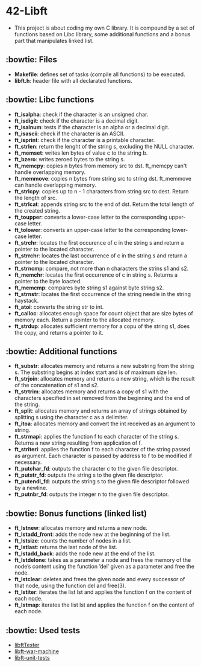 # 42-Libft
- This project is about coding my own C library. It is compound by a set of functions based on Libc library, some additional functions and a bonus part that manipulates linked list.

## :bowtie: Files
- **Makefile**: defines set of tasks (compile all functions) to be executed.
- **libft.h**: header file with all declarated functions.

## :bowtie: Libc functions
- **ft_isalpha**: check if the character is an unsigned char.
- **ft_isdigit**: check if the character is a decimal digit.
- **ft_isalnum**: tests if the character is an alpha or a decimal digit.
- **ft_isascii**: check if the character is an ASCII.
- **ft_isprint**: check if the character is a printable character.
- **ft_strlen**: return the lenght of the string s, excluding the NULL character.
- **ft_memset**: writes len bytes of value c to the string b.
- **ft_bzero**: writes zeroed bytes to the string s.
- **ft_memcpy**: copies n bytes from memory src to dst. ft_memcpy can't handle overlapping memory.
- **ft_memmove**: copies n bytes from string src to string dst. ft_memmove can handle overlapping memory.
- **ft_strlcpy**: copies up to n - 1 characters from string src to dest. Return the length of src.
- **ft_strlcat**: appends string src to the end of dst. Return the total length of the created string.
- **ft_toupper**: converts a lower-case letter to the corresponding upper-case letter.
- **ft_tolower**: converts an upper-case letter to the corresponding lower-case letter.
- **ft_strchr**: locates the first occurence of c in the string s and return a pointer to the located character.
- **ft_strrchr**: locates the last occurrence of c in the string s and return a pointer to the located character.
- **ft_strncmp**: compare, not more than n characters the strins s1 and s2.
- **ft_memchr**: locates the first occurrence of c in string s. Returns a pointer to the byte loacted.
- **ft_memcmp**: compares byte string s1 against byte string s2.
- **ft_strnstr**: locates the first occurrence of the string needle in the string haystack.
- **ft_atoi**: converts the string str to int.
- **ft_calloc**: allocates enough space for count object that are size bytes of memory each. Return a pointer to the allocated memory.
- **ft_strdup**: allocates sufficient memory for a copu of the string s1, does the copy, and returns a pointer to it.

## :bowtie: Additional functions
- **ft_substr**: allocates memory and returns a new substring from the string s. The substring begins at index start and is of maximum size len.
- **ft_strjoin**: allocates memory and returns a new string, which is the result of the concatenation of s1 and s2.     
- **ft_strtrim**: allocates memory and returns a copy of s1 with the characters specified in set removed from the beginning and the end of the string.
- **ft_split**: allocates memory and returns an array of strings obtained by splitting s using the character c as a delimiter.    
- **ft_itoa**: allocates memory and convert the int received as an argument to string.
- **ft_strmapi**: applies the function f to each character of the string s. Returns a new string resulting from application of f.
- **ft_striteri**: applies the function f to each character of the string passed as argument. Each character is passed by address to f to be modified if necessary.
- **ft_putchar_fd**: outputs the character c to the given file descriptor.
- **ft_putstr_fd**: outputs the string s to the given file descriptor.
- **ft_putendl_fd**: outputs the string s to the given file descriptor followed by a newline.
- **ft_putnbr_fd**: outputs the integer n to the given file descriptor.

## :bowtie: Bonus functions (linked list)
- **ft_lstnew**: allocates memory and returns a new node.
- **ft_lstadd_front**: adds the node new at the beginning of the list.
- **ft_lstsize**: counts the number of nodes in a list.
- **ft_lstlast**: returns the last node of the list.
- **ft_lstadd_back**: adds the node new at the end of the list.
- **ft_lstdelone**: takes as a parameter a node and frees the memory of the node’s content using the function ’del’ given as a parameter and free the node.
- **ft_lstclear**: deletes and frees the given node and every successor of that node, using the function del and free(3).
- **ft_lstiter**: iterates the list lst and applies the function f on the content of each node.
- **ft_lstmap**: iterates the list lst and applies the function f on the content of each node.

## :bowtie: Used tests
- [libftTester](https://github.com/Tripouille/libftTester)
- [libft-war-machine](https://github.com/y3ll0w42/libft-war-machine)
- [libft-unit-tests](https://github.com/alelievr/libft-unit-test)
